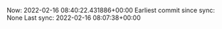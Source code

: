 Now: 2022-02-16 08:40:22.431886+00:00 Earliest commit since sync: None Last sync: 2022-02-16 08:07:38+00:00
